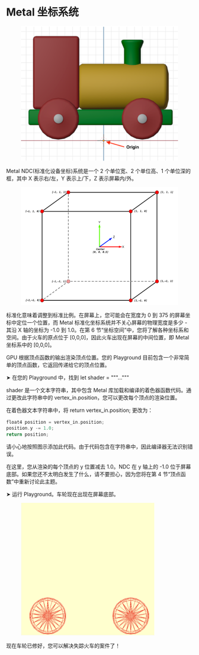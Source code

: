 # Metal 坐标系统

<figure><img src="../../.gitbook/assets/image (6).png" alt=""><figcaption></figcaption></figure>

Metal NDC(标准化设备坐标)系统是一个 2 个单位宽、2 个单位高、1 个单位深的框，其中 X 表示右/左，Y 表示上/下，Z 表示屏幕内/外。

<figure><img src="../../.gitbook/assets/image (7).png" alt=""><figcaption></figcaption></figure>

标准化意味着调整到标准比例。在屏幕上，您可能会在宽度为 0 到 375 的屏幕坐标中定位一个位置，而 Metal 标准化坐标系统并不关心屏幕的物理宽度是多少 - 其沿 X 轴的坐标为 -1.0 到 1.0。在第 6 节“坐标空间”中，您将了解各种坐标系和空间。由于火车的原点位于 \[0,0,0]，因此火车出现在屏幕的中间位置，即 Metal 坐标系中的 \[0,0,0]。

GPU 根据顶点函数的输出渲染顶点位置。您的 Playground 目前包含一个非常简单的顶点函数，它返回传递给它的顶点位置。

➤ 在您的 Playground 中，找到 let shader = """..."""

shader 是一个文本字符串，其中包含 Metal 库加载和编译的着色器函数代码。通过更改此字符串中的 vertex\_in.position，您可以更改每个顶点的渲染位置。

在着色器文本字符串中，将 return vertex\_in.position; 更改为：

```swift
float4 position = vertex_in.position;
position.y -= 1.0;
return position;
```

请小心地按照图示添加此代码。由于代码包含在字符串中，因此编译器无法识别错误。

在这里，您从渲染的每个顶点的 y 位置减去 1.0。NDC 在 y 轴上的 -1.0 位于屏幕底部。如果您还不太明白发生了什么，请不要担心，因为您将在第 4 节“顶点函数”中重新讨论此主题。

➤ 运行 Playground。车轮现在出现在屏幕底部。

<figure><img src="../../.gitbook/assets/image (8).png" alt=""><figcaption></figcaption></figure>

现在车轮已修好，您可以解决失踪火车的案件了！
